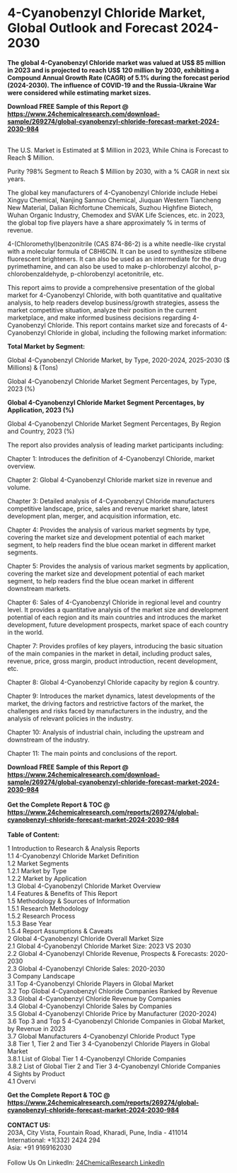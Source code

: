 <h1>4-Cyanobenzyl Chloride Market, Global Outlook and Forecast 2024-2030</h1><p><strong>The global 4-Cyanobenzyl Chloride market was valued at US$ 85 million in 2023 and is projected to reach US$ 120 million by 2030, exhibiting a Compound Annual Growth Rate (CAGR) of 5.1% during the forecast period (2024-2030). The influence of COVID-19 and the Russia-Ukraine War were considered while estimating market sizes.</strong></p><p>
</p><p>
</p><div><b>Download FREE Sample of this Report @ 
            <a href="https://www.24chemicalresearch.com/download-sample/269274/global-cyanobenzyl-chloride-forecast-market-2024-2030-984">
            https://www.24chemicalresearch.com/download-sample/269274/global-cyanobenzyl-chloride-forecast-market-2024-2030-984</a></b></div><br><p>The U.S. Market is Estimated at $ Million in 2023, While China is Forecast to Reach $ Million.</p><p>
Purity ?98% Segment to Reach $ Million by 2030, with a % CAGR in next six years.</p><p>
The global key manufacturers of 4-Cyanobenzyl Chloride include Hebei Xingyu Chemical, Nanjing Sannuo Chemical, Jiuquan Western Tiancheng New Material, Dalian Richfortune Chemicals, Suzhou Highfine Biotech, Wuhan Organic Industry, Chemodex and SVAK Life Sciences, etc. in 2023, the global top five players have a share approximately % in terms of revenue.</p><p>
4-(Chloromethyl)benzonitrile (CAS 874-86-2) is a white needle-like crystal with a molecular formula of C8H6ClN. It can be used to synthesize stilbene fluorescent brighteners. It can also be used as an intermediate for the drug pyrimethamine, and can also be used to make p-chlorobenzyl alcohol, p-chlorobenzaldehyde, p-chlorobenzyl acetonitrile, etc.</p><p>
This report aims to provide a comprehensive presentation of the global market for 4-Cyanobenzyl Chloride, with both quantitative and qualitative analysis, to help readers develop business/growth strategies, assess the market competitive situation, analyze their position in the current marketplace, and make informed business decisions regarding 4-Cyanobenzyl Chloride. This report contains market size and forecasts of 4-Cyanobenzyl Chloride in global, including the following market information:</p><p>
</p><p>
<strong>Total Market by Segment:</strong></p><p>
Global 4-Cyanobenzyl Chloride Market, by Type, 2020-2024, 2025-2030 ($ Millions) &amp; (Tons)</p><p>
Global 4-Cyanobenzyl Chloride Market Segment Percentages, by Type, 2023 (%)</p><p>
</p><p>
<strong>Global 4-Cyanobenzyl Chloride Market Segment Percentages, by Application, 2023 (%)</strong></p><p>
</p><p>
Global 4-Cyanobenzyl Chloride Market Segment Percentages, By Region and Country, 2023 (%)</p><p>
</p><p>
The report also provides analysis of leading market participants including:</p><p>
</p><p>
</p><p>
Chapter 1: Introduces the definition of 4-Cyanobenzyl Chloride, market overview.</p><p>
Chapter 2: Global 4-Cyanobenzyl Chloride market size in revenue and volume.</p><p>
Chapter 3: Detailed analysis of 4-Cyanobenzyl Chloride manufacturers competitive landscape, price, sales and revenue market share, latest development plan, merger, and acquisition information, etc.</p><p>
Chapter 4: Provides the analysis of various market segments by type, covering the market size and development potential of each market segment, to help readers find the blue ocean market in different market segments.</p><p>
Chapter 5: Provides the analysis of various market segments by application, covering the market size and development potential of each market segment, to help readers find the blue ocean market in different downstream markets.</p><p>
Chapter 6: Sales of 4-Cyanobenzyl Chloride in regional level and country level. It provides a quantitative analysis of the market size and development potential of each region and its main countries and introduces the market development, future development prospects, market space of each country in the world.</p><p>
Chapter 7: Provides profiles of key players, introducing the basic situation of the main companies in the market in detail, including product sales, revenue, price, gross margin, product introduction, recent development, etc.</p><p>
Chapter 8: Global 4-Cyanobenzyl Chloride capacity by region &amp; country.</p><p>
Chapter 9: Introduces the market dynamics, latest developments of the market, the driving factors and restrictive factors of the market, the challenges and risks faced by manufacturers in the industry, and the analysis of relevant policies in the industry.</p><p>
Chapter 10: Analysis of industrial chain, including the upstream and downstream of the industry.</p><p>
Chapter 11: The main points and conclusions of the report.</p><div><b>Download FREE Sample of this Report @ 
            <a href="https://www.24chemicalresearch.com/download-sample/269274/global-cyanobenzyl-chloride-forecast-market-2024-2030-984">
            https://www.24chemicalresearch.com/download-sample/269274/global-cyanobenzyl-chloride-forecast-market-2024-2030-984</a></b></div><br><div><b>Get the Complete Report & TOC @ 
            <a href="https://www.24chemicalresearch.com/reports/269274/global-cyanobenzyl-chloride-forecast-market-2024-2030-984">
            https://www.24chemicalresearch.com/reports/269274/global-cyanobenzyl-chloride-forecast-market-2024-2030-984</a></b></div><br>
            <b>Table of Content:</b><p>1 Introduction to Research & Analysis Reports<br />
    1.1 4-Cyanobenzyl Chloride Market Definition<br />
    1.2 Market Segments<br />
        1.2.1 Market by Type<br />
        1.2.2 Market by Application<br />
    1.3 Global 4-Cyanobenzyl Chloride Market Overview<br />
    1.4 Features & Benefits of This Report<br />
    1.5 Methodology & Sources of Information<br />
        1.5.1 Research Methodology<br />
        1.5.2 Research Process<br />
        1.5.3 Base Year<br />
        1.5.4 Report Assumptions & Caveats<br />
2 Global 4-Cyanobenzyl Chloride Overall Market Size<br />
    2.1 Global 4-Cyanobenzyl Chloride Market Size: 2023 VS 2030<br />
    2.2 Global 4-Cyanobenzyl Chloride Revenue, Prospects & Forecasts: 2020-2030<br />
    2.3 Global 4-Cyanobenzyl Chloride Sales: 2020-2030<br />
3 Company Landscape<br />
    3.1 Top 4-Cyanobenzyl Chloride Players in Global Market<br />
    3.2 Top Global 4-Cyanobenzyl Chloride Companies Ranked by Revenue<br />
    3.3 Global 4-Cyanobenzyl Chloride Revenue by Companies<br />
    3.4 Global 4-Cyanobenzyl Chloride Sales by Companies<br />
    3.5 Global 4-Cyanobenzyl Chloride Price by Manufacturer (2020-2024)<br />
    3.6 Top 3 and Top 5 4-Cyanobenzyl Chloride Companies in Global Market, by Revenue in 2023<br />
    3.7 Global Manufacturers 4-Cyanobenzyl Chloride Product Type<br />
    3.8 Tier 1, Tier 2 and Tier 3 4-Cyanobenzyl Chloride Players in Global Market<br />
        3.8.1 List of Global Tier 1 4-Cyanobenzyl Chloride Companies<br />
        3.8.2 List of Global Tier 2 and Tier 3 4-Cyanobenzyl Chloride Companies<br />
4 Sights by Product<br />
    4.1 Overvi</p><div><b>Get the Complete Report & TOC @ 
            <a href="https://www.24chemicalresearch.com/reports/269274/global-cyanobenzyl-chloride-forecast-market-2024-2030-984">
            https://www.24chemicalresearch.com/reports/269274/global-cyanobenzyl-chloride-forecast-market-2024-2030-984</a></b></div><br><b>CONTACT US:</b><br>
            203A, City Vista, Fountain Road, Kharadi, Pune, India - 411014<br>
            International: +1(332) 2424 294<br>
            Asia: +91 9169162030 <br><br>
            Follow Us On LinkedIn: <a href="https://www.linkedin.com/company/24chemicalresearch/">24ChemicalResearch LinkedIn</a>
